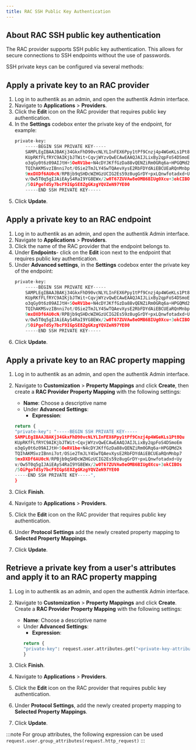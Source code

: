 ```yaml
---
title: RAC SSH Public Key Authentication
---
```


## About RAC SSH public key authentication

The RAC provider supports SSH public key authentication. This allows for secure connections to SSH endpoints without the use of passwords.

SSH private keys can be configured via several methods:

## Apply a private key to an RAC provider

1. Log in to authentik as an admin, and open the authentik Admin interface.
2. Navigate to **Applications** > **Providers**.
3. Click the **Edit** icon on the RAC provider that requires public key authentication.
4. In the **Settings** codebox enter the private key of the endpoint, for example:
    ```python
    private-key:
        -----BEGIN SSH PRIVATE KEY-----
        SAMPLEgIBAAJBAKj34GkxFhD90vcNLYLInFEX6Ppy1tPf9Cnzj4p4WGeKLs1Pt8Qu
        KUpRKfFLfRYC9AIKjbJTWit+CqvjWYzvQwECAwEAAQJAIJLixBy2qpFoS4DSmoEm
        o3qGy0t6z09AIJtH+5OeRV1be+N4cDYJKffGzDa88vQENZiRm0GRq6a+HPGQMd2k
        TQIhAKMSvzIBnni7ot/OSie2TmJLY4SwTQAevXysE2RbFDYdAiEBCUEaRQnMnbp7
        9mxDXDf6AU0cN/RPBjb9qSHDcWZHGzUCIG2Es59z8ugGrDY+pxLQnwfotadxd+Uy
        v/Ow5T0q5gIJAiEAyS4RaI9YG8EWx/2w0T67ZUVAw8eOMB6BIUg0Xcu+3okCIBOs
        /5OiPgoTdSy7bcF9IGpSE8ZgGKzgYQVZeN97YE00
        -----END SSH PRIVATE KEY-----
    ```
5. Click **Update**.

## Apply a private key to an RAC endpoint

1. Log in to authentik as an admin, and open the authentik Admin interface.
2. Navigate to **Applications** > **Providers**.
3. Click the name of the RAC provider that the endpoint belongs to.
4. Under **Endpoints**- click on the **Edit** icon next to the endpoint that requires public key authentication.
5. Under **Advanced settings**, in the **Settings** codebox enter the private key of the endpoint:
    ```python
    private-key:
        -----BEGIN SSH PRIVATE KEY-----
        SAMPLEgIBAAJBAKj34GkxFhD90vcNLYLInFEX6Ppy1tPf9Cnzj4p4WGeKLs1Pt8Qu
        KUpRKfFLfRYC9AIKjbJTWit+CqvjWYzvQwECAwEAAQJAIJLixBy2qpFoS4DSmoEm
        o3qGy0t6z09AIJtH+5OeRV1be+N4cDYJKffGzDa88vQENZiRm0GRq6a+HPGQMd2k
        TQIhAKMSvzIBnni7ot/OSie2TmJLY4SwTQAevXysE2RbFDYdAiEBCUEaRQnMnbp7
        9mxDXDf6AU0cN/RPBjb9qSHDcWZHGzUCIG2Es59z8ugGrDY+pxLQnwfotadxd+Uy
        v/Ow5T0q5gIJAiEAyS4RaI9YG8EWx/2w0T67ZUVAw8eOMB6BIUg0Xcu+3okCIBOs
        /5OiPgoTdSy7bcF9IGpSE8ZgGKzgYQVZeN97YE00
        -----END SSH PRIVATE KEY-----
    ```
6. Click **Update**.

## Apply a private key to an RAC property mapping

1.  Log in to authentik as an admin, and open the authentik Admin interface.
2.  Navigate to **Customization** > **Property Mappings** and click **Create**, then create a **RAC Provider Property Mapping** with the following settings:

    - **Name**: Choose a descriptive name
    - Under **Advanced Settings**:
        - **Expression**:

    ```python
    return {
    "private-key": "-----BEGIN SSH PRIVATE KEY-----
    SAMPLEgIBAAJBAKj34GkxFhD90vcNLYLInFEX6Ppy1tPf9Cnzj4p4WGeKLs1Pt8Qu
    KUpRKfFLfRYC9AIKjbJTWit+CqvjWYzvQwECAwEAAQJAIJLixBy2qpFoS4DSmoEm
    o3qGy0t6z09AIJtH+5OeRV1be+N4cDYJKffGzDa88vQENZiRm0GRq6a+HPGQMd2k
    TQIhAKMSvzIBnni7ot/OSie2TmJLY4SwTQAevXysE2RbFDYdAiEBCUEaRQnMnbp7
    9mxDXDf6AU0cN/RPBjb9qSHDcWZHGzUCIG2Es59z8ugGrDY+pxLQnwfotadxd+Uy
    v/Ow5T0q5gIJAiEAyS4RaI9YG8EWx/2w0T67ZUVAw8eOMB6BIUg0Xcu+3okCIBOs
    /5OiPgoTdSy7bcF9IGpSE8ZgGKzgYQVZeN97YE00
    -----END SSH PRIVATE KEY-----",
    }
    ```

3.  Click **Finish**.
4.  Navigate to **Applications** > **Providers**.
5.  Click the **Edit** icon on the RAC provider that requires public key authentication.
6.  Under **Protocol Settings** add the newly created property mapping to **Selected Property Mappings**.
7.  Click **Update**.

## Retrieve a private key from a user's attributes and apply it to an RAC property mapping

1.  Log in to authentik as an admin, and open the authentik Admin interface.
2.  Navigate to **Customization** > **Property Mappings** and click **Create**. Create a **RAC Provider Property Mapping** with the following settings:

    - **Name**: Choose a descriptive name
    - Under **Advanced Settings**:
        - **Expression**:
        ```python
        return {
        "private-key": request.user.attributes.get("<private-key-attribute-name>", "default"),
        }
        ```

3.  Click **Finish**.
4.  Navigate to **Applications** > **Providers**.
5.  Click the **Edit** icon on the RAC provider that requires public key authentication.
6.  Under **Protocol Settings**, add the newly created property mapping to **Selected Property Mappings**.
7.  Click **Update**.

:::note
For group attributes, the following expression can be used `request.user.group_attributes(request.http_request)`
:::

